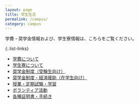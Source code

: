 ```yaml
---
layout: page
title: 学生生活
permalink: /campus/
category: campus
---
```


学費・奨学金情報および、学生寮情報は、こちらをご覧ください。

{:.list-links}
*   [学費について](https://www.aoyama.ac.jp/life/expenses/)
*   [学生寮について](http://www.aoyama.ac.jp/life/health/dormitory/dormitory_sagamihara.html)
*   [奨学金制度（受験生向け）](http://www.aoyama.ac.jp/life/expenses/scholarship_prospective/)
*   [奨学金制度・経済援助（在学生向け）](http://www.aoyama.ac.jp/life/expenses/scholarship/)
*   [授業・定期試験・学習](http://www.aoyama.ac.jp/life/schooltime/)
*   [ボランティア活動](http://www.aoyama.ac.jp/life/volunteer/)
*   [各種証明書・手続き](https://www.aoyama.ac.jp/procedure/certificate/)
